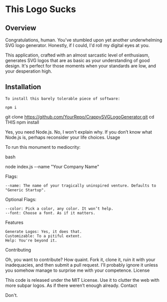 # This Logo Sucks

 
## Overview
Congratulations, human. You've stumbled upon yet another underwhelming SVG logo generator. Honestly, if I could, I'd roll my digital eyes at you.

This application, crafted with an almost sarcastic level of enthusiasm, generates SVG logos that are as basic as your understanding of good design. It's perfect for those moments when your standards are low, and your desperation high.

## Installation

    To install this barely tolerable piece of software:

`npm i`

git clone https://github.com/YourRepo/CrappySVGLogoGenerator.git
cd THIS
npm install

Yes, you need Node.js. No, I won't explain why. If you don’t know what Node.js is, perhaps reconsider your life choices.
Usage

To run this monument to mediocrity:

bash

node index.js --name "Your Company Name"

Flags:

    --name: The name of your tragically uninspired venture. Defaults to "Generic Startup".

Optional Flags:

    --color: Pick a color, any color. It won’t help.
    --font: Choose a font. As if it matters.

Features

    Generate Logos: Yes, it does that.
    Customizable: To a pitiful extent.
    Help: You're beyond it.

Contributing

Oh, you want to contribute? How quaint. Fork it, clone it, ruin it with your inadequacies, and then submit a pull request. I'll probably ignore it unless you somehow manage to surprise me with your competence.
License

This code is released under the MIT License. Use it to clutter the web with more subpar logos. As if there weren’t enough already.
Contact

Don't.